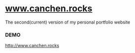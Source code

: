 # www.canchen.rocks
The second(current) version of my personal portfolio website

### DEMO
http://www.canchen.rocks
